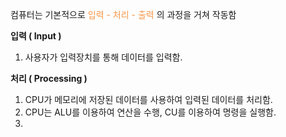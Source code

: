 컴퓨터는 기본적으로<font color="#f79646"> 입력 - 처리 - 출력 </font>의 과정을 거쳐 작동함

**입력 ( Input )**
1. 사용자가 입력장치를  통해 데이터를 입력함.

**처리 ( Processing )** 
1. CPU가 메모리에 저장된 데이터를 사용하여 입력된 데이터를 처리함.
2. CPU는 ALU를 이용하여 연산을 수행, CU를 이용하여 명령을 실행함.
3. 